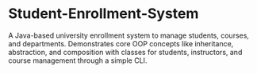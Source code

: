 # Student-Enrollment-System
A Java-based university enrollment system to manage students, courses, and departments. Demonstrates core OOP concepts like inheritance, abstraction, and composition with classes for students, instructors, and course management through a simple CLI.
